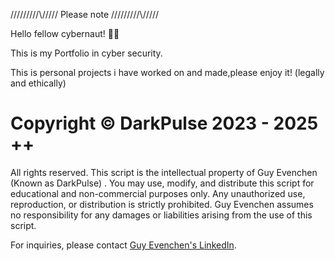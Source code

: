  \/\/\/\/\/\/\/\/\/\\/\/\/\/\/  Please note   \/\/\/\/\/\/\/\/\/\\/\/\/\/\/


Hello fellow cybernaut! 👾😊

This is my Portfolio in cyber security.

This is personal projects i have worked on and made,please enjoy it! (legally and ethically)


 # Copyright © DarkPulse 2023 - 2025 ++

All rights reserved. This script is the intellectual property of Guy Evenchen (Known as DarkPulse) . You may use, modify, and distribute this script for educational and non-commercial purposes only. Any unauthorized use, reproduction, or distribution is strictly prohibited. Guy Evenchen assumes no responsibility for any damages or liabilities arising from the use of this script.

For inquiries, please contact [Guy Evenchen's LinkedIn](https://www.linkedin.com/in/guy-evenchen/).


